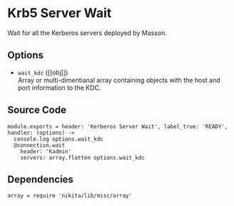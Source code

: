 
# Krb5 Server Wait

Wait for all the Kerberos servers deployed by Masson.

## Options

* `wait_kdc` ([[obj]])   
  Array or multi-dimentianal array containing objects with the host and port
  information to the KDC.

## Source Code

    module.exports = header: 'Kerberos Server Wait', label_true: 'READY', handler: (options) ->
      console.log options.wait_kdc
      @connection.wait
        header: 'Kadmin'
        servers: array.flatten options.wait_kdc

## Dependencies

    array = require 'nikita/lib/misc/array'
